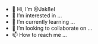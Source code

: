- 👋 Hi, I’m @Jak8el
- 👀 I’m interested in ...
- 🌱 I’m currently learning ...
- 💞️ I’m looking to collaborate on ...
- 📫 How to reach me ...

<!---
Jak8el/Jak8el is a ✨ special ✨ repository because its `README.md` (this file) appears on your GitHub profile.
You can click the Preview link to take a look at your changes.
--->
